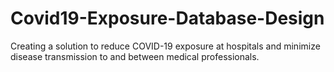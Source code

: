 # Covid19-Exposure-Database-Design
Creating a solution to reduce COVID-19 exposure at hospitals and minimize disease transmission to and between medical professionals.

